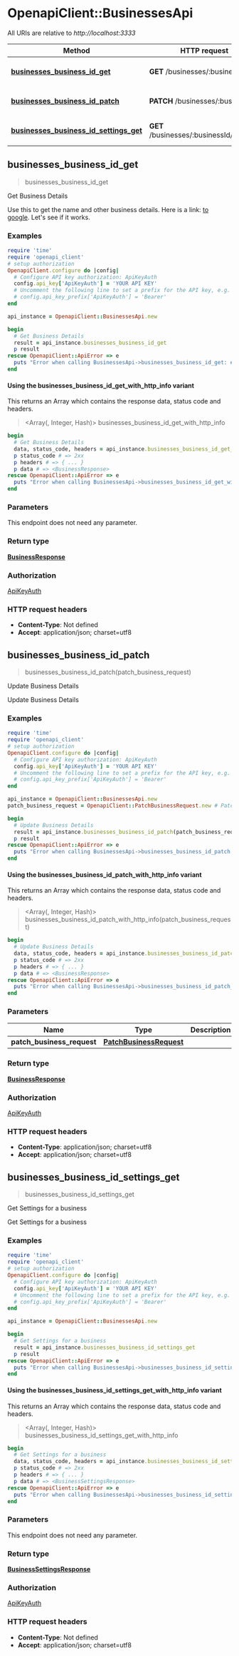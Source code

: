 # OpenapiClient::BusinessesApi

All URIs are relative to *http://localhost:3333*

| Method | HTTP request | Description |
| ------ | ------------ | ----------- |
| [**businesses_business_id_get**](BusinessesApi.md#businesses_business_id_get) | **GET** /businesses/:businessId | Get Business Details |
| [**businesses_business_id_patch**](BusinessesApi.md#businesses_business_id_patch) | **PATCH** /businesses/:businessId | Update Business Details |
| [**businesses_business_id_settings_get**](BusinessesApi.md#businesses_business_id_settings_get) | **GET** /businesses/:businessId/settings | Get Settings for a business |


## businesses_business_id_get

> <BusinessResponse> businesses_business_id_get

Get Business Details

 Use this to get the name and other business details. Here is a link: [to google](https://google.com). Let's see if it works. 

### Examples

```ruby
require 'time'
require 'openapi_client'
# setup authorization
OpenapiClient.configure do |config|
  # Configure API key authorization: ApiKeyAuth
  config.api_key['ApiKeyAuth'] = 'YOUR API KEY'
  # Uncomment the following line to set a prefix for the API key, e.g. 'Bearer' (defaults to nil)
  # config.api_key_prefix['ApiKeyAuth'] = 'Bearer'
end

api_instance = OpenapiClient::BusinessesApi.new

begin
  # Get Business Details
  result = api_instance.businesses_business_id_get
  p result
rescue OpenapiClient::ApiError => e
  puts "Error when calling BusinessesApi->businesses_business_id_get: #{e}"
end
```

#### Using the businesses_business_id_get_with_http_info variant

This returns an Array which contains the response data, status code and headers.

> <Array(<BusinessResponse>, Integer, Hash)> businesses_business_id_get_with_http_info

```ruby
begin
  # Get Business Details
  data, status_code, headers = api_instance.businesses_business_id_get_with_http_info
  p status_code # => 2xx
  p headers # => { ... }
  p data # => <BusinessResponse>
rescue OpenapiClient::ApiError => e
  puts "Error when calling BusinessesApi->businesses_business_id_get_with_http_info: #{e}"
end
```

### Parameters

This endpoint does not need any parameter.

### Return type

[**BusinessResponse**](BusinessResponse.md)

### Authorization

[ApiKeyAuth](../README.md#ApiKeyAuth)

### HTTP request headers

- **Content-Type**: Not defined
- **Accept**: application/json; charset=utf8


## businesses_business_id_patch

> <BusinessResponse> businesses_business_id_patch(patch_business_request)

Update Business Details

Update Business Details

### Examples

```ruby
require 'time'
require 'openapi_client'
# setup authorization
OpenapiClient.configure do |config|
  # Configure API key authorization: ApiKeyAuth
  config.api_key['ApiKeyAuth'] = 'YOUR API KEY'
  # Uncomment the following line to set a prefix for the API key, e.g. 'Bearer' (defaults to nil)
  # config.api_key_prefix['ApiKeyAuth'] = 'Bearer'
end

api_instance = OpenapiClient::BusinessesApi.new
patch_business_request = OpenapiClient::PatchBusinessRequest.new # PatchBusinessRequest | 

begin
  # Update Business Details
  result = api_instance.businesses_business_id_patch(patch_business_request)
  p result
rescue OpenapiClient::ApiError => e
  puts "Error when calling BusinessesApi->businesses_business_id_patch: #{e}"
end
```

#### Using the businesses_business_id_patch_with_http_info variant

This returns an Array which contains the response data, status code and headers.

> <Array(<BusinessResponse>, Integer, Hash)> businesses_business_id_patch_with_http_info(patch_business_request)

```ruby
begin
  # Update Business Details
  data, status_code, headers = api_instance.businesses_business_id_patch_with_http_info(patch_business_request)
  p status_code # => 2xx
  p headers # => { ... }
  p data # => <BusinessResponse>
rescue OpenapiClient::ApiError => e
  puts "Error when calling BusinessesApi->businesses_business_id_patch_with_http_info: #{e}"
end
```

### Parameters

| Name | Type | Description | Notes |
| ---- | ---- | ----------- | ----- |
| **patch_business_request** | [**PatchBusinessRequest**](PatchBusinessRequest.md) |  |  |

### Return type

[**BusinessResponse**](BusinessResponse.md)

### Authorization

[ApiKeyAuth](../README.md#ApiKeyAuth)

### HTTP request headers

- **Content-Type**: application/json; charset=utf8
- **Accept**: application/json; charset=utf8


## businesses_business_id_settings_get

> <BusinessSettingsResponse> businesses_business_id_settings_get

Get Settings for a business

Get Settings for a business

### Examples

```ruby
require 'time'
require 'openapi_client'
# setup authorization
OpenapiClient.configure do |config|
  # Configure API key authorization: ApiKeyAuth
  config.api_key['ApiKeyAuth'] = 'YOUR API KEY'
  # Uncomment the following line to set a prefix for the API key, e.g. 'Bearer' (defaults to nil)
  # config.api_key_prefix['ApiKeyAuth'] = 'Bearer'
end

api_instance = OpenapiClient::BusinessesApi.new

begin
  # Get Settings for a business
  result = api_instance.businesses_business_id_settings_get
  p result
rescue OpenapiClient::ApiError => e
  puts "Error when calling BusinessesApi->businesses_business_id_settings_get: #{e}"
end
```

#### Using the businesses_business_id_settings_get_with_http_info variant

This returns an Array which contains the response data, status code and headers.

> <Array(<BusinessSettingsResponse>, Integer, Hash)> businesses_business_id_settings_get_with_http_info

```ruby
begin
  # Get Settings for a business
  data, status_code, headers = api_instance.businesses_business_id_settings_get_with_http_info
  p status_code # => 2xx
  p headers # => { ... }
  p data # => <BusinessSettingsResponse>
rescue OpenapiClient::ApiError => e
  puts "Error when calling BusinessesApi->businesses_business_id_settings_get_with_http_info: #{e}"
end
```

### Parameters

This endpoint does not need any parameter.

### Return type

[**BusinessSettingsResponse**](BusinessSettingsResponse.md)

### Authorization

[ApiKeyAuth](../README.md#ApiKeyAuth)

### HTTP request headers

- **Content-Type**: Not defined
- **Accept**: application/json; charset=utf8

